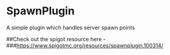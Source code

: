 # SpawnPlugin
A simple plugin which handles server spawn points

##Check out the spigot resource here - 
###https://www.spigotmc.org/resources/spawnplugin.100314/
